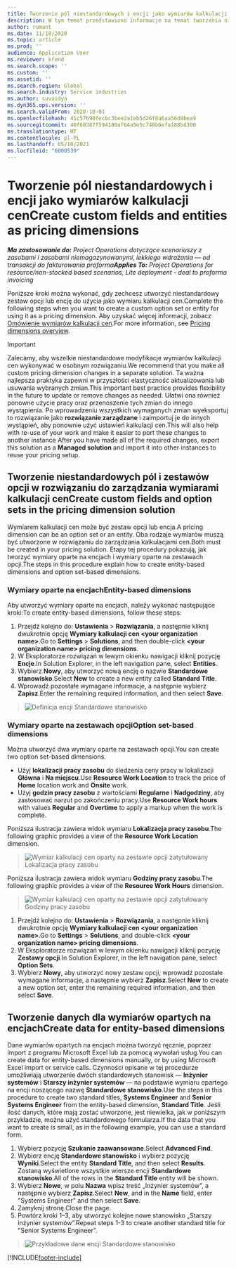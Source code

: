 ```yaml
---
title: Tworzenie pól niestandardowych i encji jako wymiarów kalkulacji cen
description: W tym temat przedstawiono informacje na temat tworzenia niestandardowych zestawów opcji lub encji.
author: rumant
ms.date: 11/18/2020
ms.topic: article
ms.prod: ''
audience: Application User
ms.reviewer: kfend
ms.search.scope: ''
ms.custom: ''
ms.assetid: ''
ms.search.region: Global
ms.search.industry: Service industries
ms.author: suvaidya
ms.dyn365.ops.version: ''
ms.search.validFrom: 2020-10-01
ms.openlocfilehash: 41c57690fecbc3bee2a1eb5d26f8a6aa56d8bea9
ms.sourcegitcommit: 40f68387f594180af64a5e5c748b6efa188bd300
ms.translationtype: HT
ms.contentlocale: pl-PL
ms.lasthandoff: 05/10/2021
ms.locfileid: "6000539"
---
```

# <a name="create-custom-fields-and-entities-as-pricing-dimensions"></a><span data-ttu-id="19165-103">Tworzenie pól niestandardowych i encji jako wymiarów kalkulacji cen</span><span class="sxs-lookup"><span data-stu-id="19165-103">Create custom fields and entities as pricing dimensions</span></span>

<span data-ttu-id="19165-104">_**Ma zastosowanie do:** Project Operations dotyczące scenariuszy z zasobami i zasobami niemagazynowanymi, lekkiego wdrażania — od transakcji do fakturowania proforma_</span><span class="sxs-lookup"><span data-stu-id="19165-104">_**Applies To:** Project Operations for resource/non-stocked based scenarios, Lite deployment - deal to proforma invoicing_</span></span>

<span data-ttu-id="19165-105">Poniższe kroki można wykonać, gdy zechcesz utworzyć niestandardowy zestaw opcji lub encję do użycia jako wymiaru kalkulacji cen.</span><span class="sxs-lookup"><span data-stu-id="19165-105">Complete the following steps when you want to create a custom option set or entity for using it as a pricing dimension.</span></span> <span data-ttu-id="19165-106">Aby uzyskać więcej informacji, zobacz [Omówienie wymiarów kalkulacji cen](pricing-dimensions-overview.md).</span><span class="sxs-lookup"><span data-stu-id="19165-106">For more information, see [Pricing dimensions overview](pricing-dimensions-overview.md).</span></span>  

> [!IMPORTANT]
> <span data-ttu-id="19165-107">Zalecamy, aby wszelkie niestandardowe modyfikacje wymiarów kalkulacji cen wykonywać w osobnym rozwiązaniu.</span><span class="sxs-lookup"><span data-stu-id="19165-107">We recommend that you make all custom pricing dimension changes in a separate solution.</span></span> <span data-ttu-id="19165-108">Ta ważna najlepsza praktyka zapewni w przyszłości elastyczność aktualizowania lub usuwania wybranych zmian.</span><span class="sxs-lookup"><span data-stu-id="19165-108">This important best practice provides flexibility in the future to update or remove changes as needed.</span></span> <span data-ttu-id="19165-109">Ułatwi ona również ponowne użycie pracy oraz przenoszenie tych zmian do innego wystąpienia. Po wprowadzeniu wszystkich wymaganych zmian wyeksportuj to rozwiązanie jako **rozwiązanie zarządzane** i zaimportuj je do innych wystąpień, aby ponownie użyć ustawień kalkulacji cen.</span><span class="sxs-lookup"><span data-stu-id="19165-109">This will also help with re-use of your work and make it easier to port these changes to another instance After you have made all of the required changes, export this solution as a **Managed solution** and import it into other instances to reuse your pricing setup.</span></span>

  
## <a name="create-custom-fields-and-option-sets-in-the-pricing-dimension-solution"></a><span data-ttu-id="19165-110">Tworzenie niestandardowych pól i zestawów opcji w rozwiązaniu do zarządzania wymiarami kalkulacji cen</span><span class="sxs-lookup"><span data-stu-id="19165-110">Create custom fields and option sets in the pricing dimension solution</span></span>

<span data-ttu-id="19165-111">Wymiarem kalkulacji cen może być zestaw opcji lub encja.</span><span class="sxs-lookup"><span data-stu-id="19165-111">A pricing dimension can be an option set or an entity.</span></span> <span data-ttu-id="19165-112">Oba rodzaje wymiarów muszą być utworzone w rozwiązaniu do zarządzania kalkulacjami cen.</span><span class="sxs-lookup"><span data-stu-id="19165-112">Both must be created in your pricing solution.</span></span> <span data-ttu-id="19165-113">Etapy tej procedury pokazują, jak tworzyć wymiary oparte na encjach i wymiary oparte na zestawach opcji.</span><span class="sxs-lookup"><span data-stu-id="19165-113">The steps in this procedure explain how to create entity-based dimensions and option set-based dimensions.</span></span>

### <a name="entity-based-dimensions"></a><span data-ttu-id="19165-114">Wymiary oparte na encjach</span><span class="sxs-lookup"><span data-stu-id="19165-114">Entity-based dimensions</span></span>
<span data-ttu-id="19165-115">Aby utworzyć wymiary oparte na encjach, należy wykonać następujące kroki:</span><span class="sxs-lookup"><span data-stu-id="19165-115">To create entity-based dimensions, follow these steps:</span></span>

1. <span data-ttu-id="19165-116">Przejdź kolejno do: **Ustawienia** > **Rozwiązania**, a następnie kliknij dwukrotnie opcję **Wymiary kalkulacji cen \<your organization name>**.</span><span class="sxs-lookup"><span data-stu-id="19165-116">Go to **Settings** > **Solutions**, and then double-click **\<your organization name> pricing dimensions**.</span></span>
2. <span data-ttu-id="19165-117">W Eksploratorze rozwiązań w lewym okienku nawigacji kliknij pozycję **Encje**.</span><span class="sxs-lookup"><span data-stu-id="19165-117">In Solution Explorer, in the left navigation pane, select **Entities**.</span></span>
3. <span data-ttu-id="19165-118">Wybierz **Nowy**, aby utworzyć nową encję o nazwie **Standardowe stanowisko**.</span><span class="sxs-lookup"><span data-stu-id="19165-118">Select **New** to create a new entity called **Standard Title**.</span></span> 
4. <span data-ttu-id="19165-119">Wprowadź pozostałe wymagane informacje, a następnie wybierz **Zapisz**.</span><span class="sxs-lookup"><span data-stu-id="19165-119">Enter the remaining required information, and then select **Save**.</span></span>

> ![Definicja encji Standardowe stanowisko](media/Standard-Title-entity-definition.png)

### <a name="option-set-based-dimensions"></a><span data-ttu-id="19165-121">Wymiary oparte na zestawach opcji</span><span class="sxs-lookup"><span data-stu-id="19165-121">Option set-based dimensions</span></span> 
<span data-ttu-id="19165-122">Można utworzyć dwa wymiary oparte na zestawach opcji.</span><span class="sxs-lookup"><span data-stu-id="19165-122">You can create two option set-based dimensions.</span></span> 

- <span data-ttu-id="19165-123">Użyj **lokalizacji pracy zasobu** do śledzenia ceny pracy w lokalizacji **Główna** i **Na miejscu**.</span><span class="sxs-lookup"><span data-stu-id="19165-123">Use **Resource Work Location** to track the price of **Home** location work and **Onsite** work.</span></span> 
- <span data-ttu-id="19165-124">Użyj **godzin pracy zasobu** z wartościami **Regularne** i **Nadgodziny**, aby zastosować narzut po zakończeniu pracy.</span><span class="sxs-lookup"><span data-stu-id="19165-124">Use **Resource Work hours** with values **Regular** and **Overtime** to apply a markup when the work is complete.</span></span>

<span data-ttu-id="19165-125">Poniższa ilustracja zawiera widok wymiaru **Lokalizacja pracy zasobu**.</span><span class="sxs-lookup"><span data-stu-id="19165-125">The following graphic provides a view of the **Resource Work Location** dimension.</span></span> 

> ![Wymiar kalkulacji cen oparty na zestawie opcji zatytułowany Lokalizacja pracy zasobu](media/Option-set-PD-called-Resource-Work-Location.png)

<span data-ttu-id="19165-127">Poniższa ilustracja zawiera widok wymiaru **Godziny pracy zasobu**.</span><span class="sxs-lookup"><span data-stu-id="19165-127">The following graphic provides a view of the **Resource Work Hours** dimension.</span></span> 

> ![Wymiar kalkulacji cen oparty na zestawie opcji zatytułowany Godziny pracy zasobu](media/Option-set-PD-called-Resource-Work-Hours.png)

1. <span data-ttu-id="19165-129">Przejdź kolejno do: **Ustawienia** > **Rozwiązania**, a następnie kliknij dwukrotnie opcję **Wymiary kalkulacji cen \<your organization name>**.</span><span class="sxs-lookup"><span data-stu-id="19165-129">Go to **Settings** > **Solutions**, and double-click  **\<your organization name> pricing dimensions**.</span></span> 
2. <span data-ttu-id="19165-130">W Eksploratorze rozwiązań w lewym okienku nawigacji kliknij pozycję **Zestawy opcji**.</span><span class="sxs-lookup"><span data-stu-id="19165-130">In Solution Explorer, in the left navigation pane, select  **Option Sets**.</span></span> 
3. <span data-ttu-id="19165-131">Wybierz **Nowy**, aby utworzyć nowy zestaw opcji, wprowadź pozostałe wymagane informacje, a następnie wybierz **Zapisz**.</span><span class="sxs-lookup"><span data-stu-id="19165-131">Select **New** to create a new option set, enter the remaining required information, and then select **Save**.</span></span>

## <a name="create-data-for-entity-based-dimensions"></a><span data-ttu-id="19165-132">Tworzenie danych dla wymiarów opartych na encjach</span><span class="sxs-lookup"><span data-stu-id="19165-132">Create data for entity-based dimensions</span></span>

<span data-ttu-id="19165-133">Dane wymiarów opartych na encjach można tworzyć ręcznie, poprzez import z programu Microsoft Excel lub za pomocą wywołań usług.</span><span class="sxs-lookup"><span data-stu-id="19165-133">You can create data for entity-based dimensions manually, or by using Microsoft Excel import or service calls.</span></span> <span data-ttu-id="19165-134">Czynności opisane w tej procedurze umożliwiają utworzenie dwóch standardowych stanowisk — **Inżynier systemów** i **Starszy inżynier systemów** — na podstawie wymiaru opartego na encji noszącego nazwę **Standardowe stanowisko**.</span><span class="sxs-lookup"><span data-stu-id="19165-134">Use the steps in this procedure to create two standard titles, **Systems Engineer** and **Senior Systems Engineer** from the entity-based dimension, **Standard Title**.</span></span> <span data-ttu-id="19165-135">Jeśli ilość danych, które mają zostać utworzone, jest niewielka, jak w poniższym przykładzie, można użyć standardowego formularza.</span><span class="sxs-lookup"><span data-stu-id="19165-135">If the data that you want to create is small, as in the following example, you can use a standard form.</span></span>

1. <span data-ttu-id="19165-136">Wybierz pozycję **Szukanie zaawansowane**.</span><span class="sxs-lookup"><span data-stu-id="19165-136">Select **Advanced Find**.</span></span>
2. <span data-ttu-id="19165-137">Wybierz encję **Standardowe stanowisko** i wybierz pozycję **Wyniki**.</span><span class="sxs-lookup"><span data-stu-id="19165-137">Select the entity **Standard Title**, and then select **Results**.</span></span> <span data-ttu-id="19165-138">Zostaną wyświetlone wszystkie wiersze encji **Standardowe stanowisko**.</span><span class="sxs-lookup"><span data-stu-id="19165-138">All of the rows in the **Standard Title** entity will be shown.</span></span>
3. <span data-ttu-id="19165-139">Wybierz **Nowe**, w polu **Nazwa** wpisz treść „Inżynier systemów”, a następnie wybierz **Zapisz**.</span><span class="sxs-lookup"><span data-stu-id="19165-139">Select **New**, and in the **Name** field, enter "Systems Engineer" and then select **Save**.</span></span>
4. <span data-ttu-id="19165-140">Zamyknij stronę.</span><span class="sxs-lookup"><span data-stu-id="19165-140">Close the page.</span></span> 
5. <span data-ttu-id="19165-141">Powtórz kroki 1–3, aby utworzyć kolejne nowe stanowisko „Starszy inżynier systemów”.</span><span class="sxs-lookup"><span data-stu-id="19165-141">Repeat steps 1-3 to create another standard title for "Senior Systems Engineer".</span></span>

> ![Przykładowe dane encji Standardowe stanowisko](media/ST-data.png)


[!INCLUDE[footer-include](../includes/footer-banner.md)]